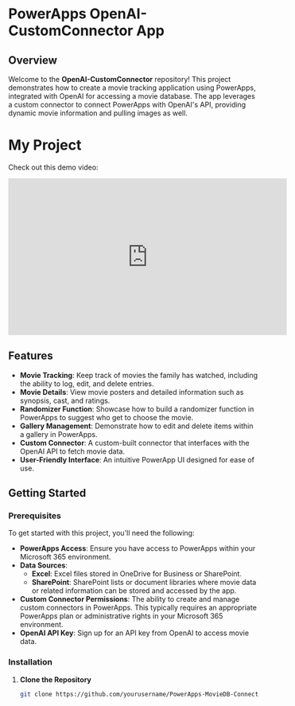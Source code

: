 # PowerApps OpenAI-CustomConnector App

## Overview

Welcome to the **OpenAI-CustomConnector** repository! This project demonstrates how to create a movie tracking application using PowerApps, integrated with OpenAI for accessing a movie database. The app leverages a custom connector to connect PowerApps with OpenAI's API, providing dynamic movie information and pulling images as well.

# My Project

Check out this demo video:
<iframe width="560" height="315" src="https://www.youtube.com/embed/tVQ_Kx7A7rI" frameborder="0" allow="accelerometer; autoplay; clipboard-write; encrypted-media; gyroscope; picture-in-picture" allowfullscreen></iframe>



## Features

- **Movie Tracking**: Keep track of movies the family has watched, including the ability to log, edit, and delete entries.
- **Movie Details**: View movie posters and detailed information such as synopsis, cast, and ratings.
- **Randomizer Function**: Showcase how to build a randomizer function in PowerApps to suggest who get to choose the movie.
- **Gallery Management**: Demonstrate how to edit and delete items within a gallery in PowerApps.
- **Custom Connector**: A custom-built connector that interfaces with the OpenAI API to fetch movie data.
- **User-Friendly Interface**: An intuitive PowerApp UI designed for ease of use.

## Getting Started

### Prerequisites

To get started with this project, you'll need the following:

- **PowerApps Access**: Ensure you have access to PowerApps within your Microsoft 365 environment.
- **Data Sources**:
  - **Excel**: Excel files stored in OneDrive for Business or SharePoint.
  - **SharePoint**: SharePoint lists or document libraries where movie data or related information can be stored and accessed by the app.
- **Custom Connector Permissions**: The ability to create and manage custom connectors in PowerApps. This typically requires an appropriate PowerApps plan or administrative rights in your Microsoft 365 environment.
- **OpenAI API Key**: Sign up for an API key from OpenAI to access movie data.

### Installation

1. **Clone the Repository**
   ```bash
   git clone https://github.com/yourusername/PowerApps-MovieDB-Connector.git
